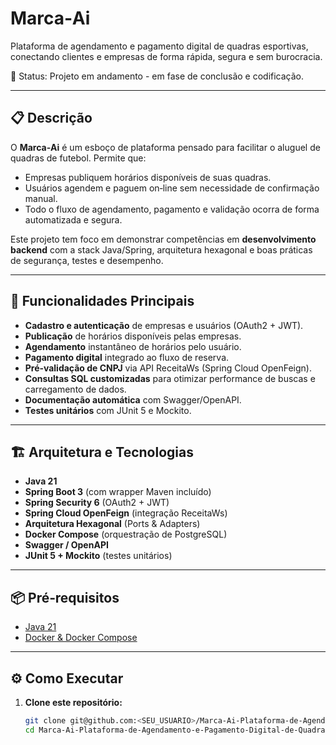 # Marca‑Ai

Plataforma de agendamento e pagamento digital de quadras esportivas, conectando clientes e empresas de forma rápida, segura e sem burocracia.

🚧 Status: Projeto em andamento - em fase de conclusão e codificação.

---

## 📋 Descrição

O **Marca‑Ai** é um esboço de plataforma pensado para facilitar o aluguel de quadras de futebol. Permite que:

- Empresas publiquem horários disponíveis de suas quadras.  
- Usuários agendem e paguem on‑line sem necessidade de confirmação manual.  
- Todo o fluxo de agendamento, pagamento e validação ocorra de forma automatizada e segura.

Este projeto tem foco em demonstrar competências em **desenvolvimento backend** com a stack Java/Spring, arquitetura hexagonal e boas práticas de segurança, testes e desempenho.

---

## 🚀 Funcionalidades Principais

- **Cadastro e autenticação** de empresas e usuários (OAuth2 + JWT).  
- **Publicação** de horários disponíveis pelas empresas.  
- **Agendamento** instantâneo de horários pelo usuário.  
- **Pagamento digital** integrado ao fluxo de reserva.  
- **Pré‑validação de CNPJ** via API ReceitaWs (Spring Cloud OpenFeign).  
- **Consultas SQL customizadas** para otimizar performance de buscas e carregamento de dados.  
- **Documentação automática** com Swagger/OpenAPI.  
- **Testes unitários** com JUnit 5 e Mockito.  

---

## 🏗️ Arquitetura e Tecnologias

- **Java 21**  
- **Spring Boot 3** (com wrapper Maven incluído)  
- **Spring Security 6** (OAuth2 + JWT)  
- **Spring Cloud OpenFeign** (integração ReceitaWs)  
- **Arquitetura Hexagonal** (Ports & Adapters)  
- **Docker Compose** (orquestração de PostgreSQL)  
- **Swagger / OpenAPI**  
- **JUnit 5 + Mockito** (testes unitários)  

---

## 📦 Pré‑requisitos

- [Java 21](https://www.oracle.com/java/technologies/javase/jdk21-archive-downloads.html)  
- [Docker & Docker Compose](https://docs.docker.com/compose/install/)  

---

## ⚙️ Como Executar

1. **Clone este repositório:**  
   ```bash
   git clone git@github.com:<SEU_USUARIO>/Marca-Ai-Plataforma-de-Agendamento-e-Pagamento-Digital-de-Quadras-Esportivas.git
   cd Marca-Ai-Plataforma-de-Agendamento-e-Pagamento-Digital-de-Quadras-Esportivas
